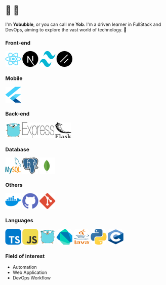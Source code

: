 # 👋 💫

I'm **Yobubble**, or you can call me **Yob**. I'm a driven learner in FullStack and DevOps, aiming to explore the vast world of technology. 🌊

### Front-end
<img src="/assets/images/react.svg" alt="Typescript" width="50" height="50"> <img src="/assets/images/next-js.svg" alt="Next.js" width="50" height="50"> <img src="/assets/images/tailwind-css.svg" alt="Tailwind CSS" width="50" height="50"> <img src="/assets/images/shadcn.png" alt="Shadcn/ui" style ="border-radius: 30px;" width="50" height="50">


### Mobile
<img src="/assets/images/flutter.svg" alt="Flutter" width="50" height="50">

### Back-end
<img src="/assets/images/go.svg" alt="GO Lang" width="50" height="50"> <img src="/assets/images/express.svg" alt="Express.js" width="100" height="50"> <img src="/assets/images/flask.svg" alt="Flask" width="50" height="50">

### Database
<img src="/assets/images/mysql.svg" alt="Mysql" width="50" height="50"> <img src="/assets/images/postgresql.svg" alt="Postgres" width="50" height="50"> <img src="/assets/images/mongodb.svg" alt="MongoDB" width="50" height="50">

### Others
<img src="/assets/images/docker.svg" alt="Docker" width="50" height="50"> <img src="/assets/images/github.svg" alt="GitHub" width="50" height="50"> <img src="/assets/images/git.svg" alt="Git" width="50" height="50">

### Languages
<img src="/assets/images/typescript.svg" alt="Typescript" style="border-radius: 10px;" width="50" height="50"> <img src="/assets/images/javascript.svg" alt="Javascript" style="border-radius: 10px;" width="50" height="50"> <img src="/assets/images/go.svg" alt="GoLang" style="border-radius: 10px;" width="50" height="50"> <img src="/assets/images/dart.svg" alt="dart" style="border-radius: 10px;" width="50" height="50"> <img src="/assets/images/java.svg" alt="java" style="border-radius: 10px;" width="50" height="50"> <img src="/assets/images/python.svg" alt="python" style="border-radius: 10px;" width="50" height="50"> <img src="/assets/images/c.svg" alt="C programming" style="border-radius: 10px;" width="50" height="50">
  
### Field of interest
- Automation
- Web Application
- DevOps Workflow

